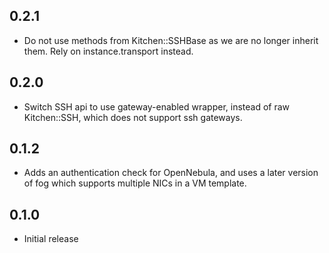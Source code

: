 ## 0.2.1

* Do not use methods from Kitchen::SSHBase as we are no longer inherit them. Rely on instance.transport instead.

## 0.2.0

* Switch SSH api to use gateway-enabled wrapper, instead of raw Kitchen::SSH, which does not support ssh gateways.

## 0.1.2

* Adds an authentication check for OpenNebula, and uses a later version of fog which supports multiple NICs in a VM template.

## 0.1.0

* Initial release
